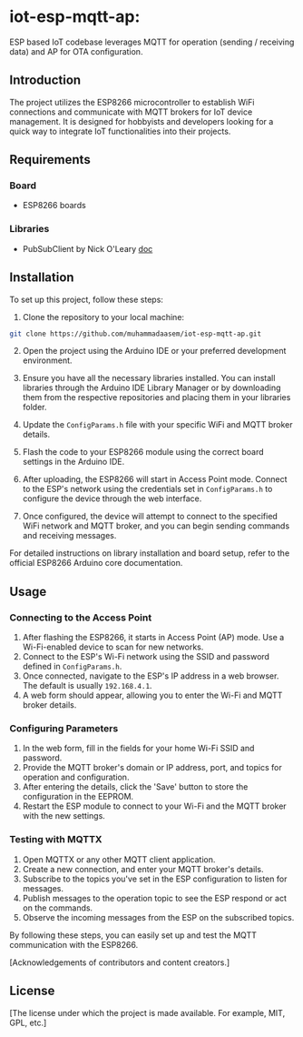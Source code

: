 # iot-esp-mqtt-ap: 

ESP based IoT codebase leverages MQTT for operation (sending / receiving data) and AP for OTA configuration.


## Introduction

The project utilizes the ESP8266 microcontroller to establish WiFi connections and communicate with MQTT brokers for IoT device management. It is designed for hobbyists and developers looking for a quick way to integrate IoT functionalities into their projects.


## Requirements
### Board
- ESP8266 boards

### Libraries
- PubSubClient by Nick O'Leary [doc](https://pubsubclient.knolleary.net/)

## Installation

To set up this project, follow these steps:

1. Clone the repository to your local machine:

```sh
git clone https://github.com/muhammadaasem/iot-esp-mqtt-ap.git
```

2. Open the project using the Arduino IDE or your preferred development environment.

3. Ensure you have all the necessary libraries installed. You can install libraries through the Arduino IDE Library Manager or by downloading them from the respective repositories and placing them in your libraries folder.

4. Update the `ConfigParams.h` file with your specific WiFi and MQTT broker details.

5. Flash the code to your ESP8266 module using the correct board settings in the Arduino IDE.

6. After uploading, the ESP8266 will start in Access Point mode. Connect to the ESP's network using the credentials set in `ConfigParams.h` to configure the device through the web interface.

7. Once configured, the device will attempt to connect to the specified WiFi network and MQTT broker, and you can begin sending commands and receiving messages.

For detailed instructions on library installation and board setup, refer to the official ESP8266 Arduino core documentation.

## Usage

### Connecting to the Access Point

1. After flashing the ESP8266, it starts in Access Point (AP) mode. Use a Wi-Fi-enabled device to scan for new networks.
2. Connect to the ESP's Wi-Fi network using the SSID and password defined in `ConfigParams.h`.
3. Once connected, navigate to the ESP's IP address in a web browser. The default is usually `192.168.4.1`.
4. A web form should appear, allowing you to enter the Wi-Fi and MQTT broker details.

### Configuring Parameters

1. In the web form, fill in the fields for your home Wi-Fi SSID and password.
2. Provide the MQTT broker's domain or IP address, port, and topics for operation and configuration.
3. After entering the details, click the 'Save' button to store the configuration in the EEPROM.
4. Restart the ESP module to connect to your Wi-Fi and the MQTT broker with the new settings.

### Testing with MQTTX

1. Open MQTTX or any other MQTT client application.
2. Create a new connection, and enter your MQTT broker's details.
3. Subscribe to the topics you've set in the ESP configuration to listen for messages.
4. Publish messages to the operation topic to see the ESP respond or act on the commands.
5. Observe the incoming messages from the ESP on the subscribed topics.

By following these steps, you can easily set up and test the MQTT communication with the ESP8266.

[Acknowledgements of contributors and content creators.]

## License

[The license under which the project is made available. For example, MIT, GPL, etc.]

